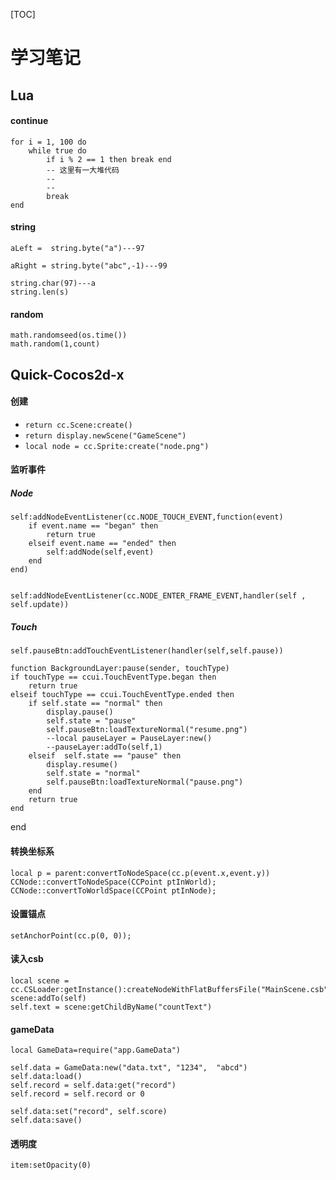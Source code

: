 [TOC]

# 学习笔记

## Lua
#### continue
    for i = 1, 100 do
        while true do
            if i % 2 == 1 then break end
            -- 这里有一大堆代码
            --
            --
            break
    end

#### string
    aLeft =  string.byte("a")---97
     
    aRight = string.byte("abc",-1)---99

    string.char(97)---a
    string.len(s)

#### random
    math.randomseed(os.time())
    math.random(1,count)

## Quick-Cocos2d-x

#### 创建
* `return cc.Scene:create()`
* `return display.newScene("GameScene")`
* `local node = cc.Sprite:create("node.png")`

#### 监听事件
##### Node

    self:addNodeEventListener(cc.NODE_TOUCH_EVENT,function(event)
        if event.name == "began" then
            return true
        elseif event.name == "ended" then
            self:addNode(self,event)
        end
    end)


    self:addNodeEventListener(cc.NODE_ENTER_FRAME_EVENT,handler(self , self.update))

##### Touch

    self.pauseBtn:addTouchEventListener(handler(self,self.pause))

    function BackgroundLayer:pause(sender, touchType)
    if touchType == ccui.TouchEventType.began then
        return true
    elseif touchType == ccui.TouchEventType.ended then
        if self.state == "normal" then
            display.pause()
            self.state = "pause"
            self.pauseBtn:loadTextureNormal("resume.png")
            --local pauseLayer = PauseLayer:new()
            --pauseLayer:addTo(self,1)
        elseif  self.state == "pause" then
            display.resume()
            self.state = "normal"
            self.pauseBtn:loadTextureNormal("pause.png")      
        end
        return true
    end  
end
#### 转换坐标系
    local p = parent:convertToNodeSpace(cc.p(event.x,event.y))
    CCNode::convertToNodeSpace(CCPoint ptInWorld);
    CCNode::convertToWorldSpace(CCPoint ptInNode);

#### 设置锚点
    setAnchorPoint(cc.p(0, 0));

#### 读入csb
    local scene = cc.CSLoader:getInstance():createNodeWithFlatBuffersFile("MainScene.csb")
    scene:addTo(self)
    self.text = scene:getChildByName("countText")

#### gameData
    local GameData=require("app.GameData")

    self.data = GameData:new("data.txt", "1234",  "abcd")
    self.data:load()
    self.record = self.data:get("record")
    self.record = self.record or 0

    self.data:set("record", self.score)
    self.data:save()


#### 透明度
    item:setOpacity(0)